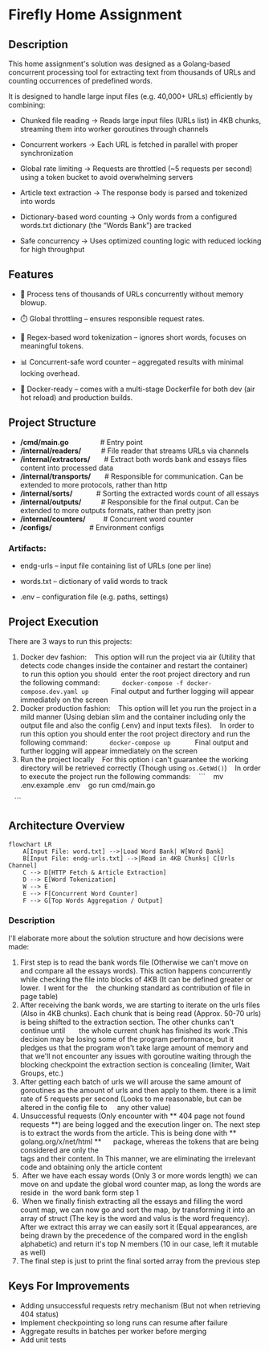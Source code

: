 # Firefly Home Assignment

## Description
This home assignment's solution was designed as a Golang-based concurrent processing tool for extracting text from thousands of URLs and counting occurrences of predefined words.

It is designed to handle large input files (e.g. 40,000+ URLs) efficiently by combining:

- Chunked file reading → Reads large input files (URLs list) in 4KB chunks, streaming them into worker goroutines through channels

- Concurrent workers → Each URL is fetched in parallel with proper synchronization

- Global rate limiting → Requests are throttled (~5 requests per second) using a token bucket to avoid overwhelming servers

- Article text extraction → The response body is parsed and tokenized into words

- Dictionary-based word counting → Only words from a configured words.txt dictionary (the “Words Bank”) are tracked

- Safe concurrency → Uses optimized counting logic with reduced locking for high throughput

## Features
- 🚀 Process tens of thousands of URLs concurrently without memory blowup.

- ⏱️ Global throttling – ensures responsible request rates.

- 📑 Regex-based word tokenization – ignores short words, focuses on meaningful tokens.

- 📊 Concurrent-safe word counter – aggregated results with minimal locking overhead.

- 🐳 Docker-ready – comes with a multi-stage Dockerfile for both dev (air hot reload) and production builds.
  
## Project Structure
- **/cmd/main.go**                # Entry point
- **/internal/readers/**          # File reader that streams URLs via channels
- **/internal/extractors/**       # Extract both words bank and essays files content into processed data
- **/internal/transports/**       # Responsible for communication. Can be extended to more protocols, rather than http 
- **/internal/sorts/**            # Sorting the extracted words count of all essays
- **/internal/outputs/**          # Responsible for the final output. Can be extended to more outputs formats, rather than pretty json
- **/internal/counters/**         # Concurrent word counter
- **/configs/**                   # Environment configs

### Artifacts:

- endg-urls – input file containing list of URLs (one per line)

- words.txt – dictionary of valid words to track

- .env – configuration file (e.g. paths, settings)

## Project Execution
There are 3 ways to run this projects:
1. Docker dev fashion:
   This option will run the project via air (Utility that detects code changes inside the container and restart the container)
   to run this option you should  enter the root project directory and run the following command:
   ```
   docker-compose -f docker-compose.dev.yaml up
   ```
   Final output and further logging will appear immediately on the screen 
   
3. Docker production fashion:
   This option will let you run the project in a mild manner (Using debian slim and the container including only the output file and also the config (.env) and input texts files).
   In order to run this option you should enter the root project directory and run the following command:
   ```
   docker-compose up
   ```
    Final output and further logging will appear immediately on the screen
   
5. Run the project locally
   For this option i can't guarantee the working directory will be retrieved correctly (Though using ```os.GetWd()```)
   In order to execute the project run the following commands:
   ```
   mv .env.example .env
   go run cmd/main.go

   ```  

## Architecture Overview

```mermaid
flowchart LR
    A[Input File: word.txt] -->|Load Word Bank| W[Word Bank]
    B[Input File: endg-urls.txt] -->|Read in 4KB Chunks| C[Urls Channel]
    C --> D[HTTP Fetch & Article Extraction]
    D --> E[Word Tokenization]
    W --> E
    E --> F[Concurrent Word Counter]
    F --> G[Top Words Aggregation / Output]
```

### Description
I'll elaborate more about the solution structure and how decisions were made:
1. First step is to read the bank words file (Otherwise we can't move on and compare all the essays words). This action happens concurrently while checking the file into blocks of 4KB (It can be defined greater or lower.  I went for the
   the chunking standard as contribution of file in page table)
2. After receiving the bank words, we are starting to iterate on the urls files (Also in 4KB chunks). Each chunk that is being read (Approx. 50-70 urls) is being shifted to the extraction section. The other chunks can't continue until       the whole current chunk has finished its work .This decision may be losing some of the program performance, but it pledges us that the program won't take large amount of memory and that we'll not encounter any issues with goroutine waiting through the blocking checkpoint the extraction section is concealing (limiter, Wait Groups, etc.)
3. After getting each batch of urls we will arouse the same amount of goroutines as the amount of urls and then apply to them. there is a limit rate of 5 requests per second (Looks to me reasonable, but can be altered in the config file to     any other value)
4. Unsuccessful requests (Only encounter with ** 404 page not found requests **) are being logged and the execution linger on. The next step is to extract the words from the article. This is being done with ** golang.org/x/net/html **      package, whereas the tokens that are being considered are only the <article> tags and their content. In This manner, we are eliminating the irrelevant code and obtaining only the article content
5.  After we have each essay words (Only 3 or more words length) we can move on and update the global word counter map, as long the words are reside in  the word bank form step 1
6.  When we finally finish extracting all the essays and filling the word count map, we can now go and sort the map, by transforming it into an array of struct (The key is the word and valus is the word frequency).
    After we extract this array we can easily sort it (Equal appearances, are being drawn by the precedence of the compared word in the english alphabetic) and return it's top N members (10 in our case, left it mutable as well)
7. The final step is just to print the final sorted array from the previous step

## Keys For Improvements
- Adding unsuccessful requests retry mechanism (But not when retrieving 404 status)
- Implement checkpointing so long runs can resume after failure
- Aggregate results in batches per worker before merging
- Add unit tests 
     
